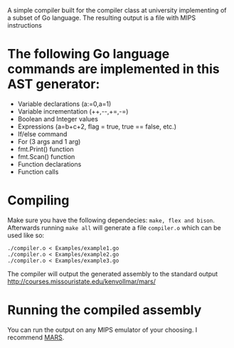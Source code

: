 A simple compiler built for the compiler class at university implementing of a subset of Go language. The resulting output is a file with MIPS instructions 

# The following Go language commands are implemented in this AST generator:

* Variable declarations (a:=0,a=1)
* Variable incrementation (++,--,+=,-=)
* Boolean and Integer values
* Expressions (a=b+c+2, flag = true, true == false, etc.)
* If/else command 
* For (3 args and 1 arg)
* fmt.Print() function
* fmt.Scan() function
* Function declarations
* Function calls


# Compiling
Make sure you have the following dependecies: `make, flex and bison`. Afterwards running `make all` will generate a file `compiler.o` which can be used like so:
```
./compiler.o < Examples/example1.go
./compiler.o < Examples/example2.go
./compiler.o < Examples/example3.go
```
The compiler will output the generated assembly to the standard output
http://courses.missouristate.edu/kenvollmar/mars/
# Running the compiled assembly
You can run the output on any MIPS emulator of your choosing. I recommend [MARS](http://courses.missouristate.edu/kenvollmar/mars/).


